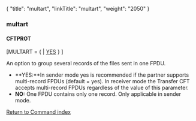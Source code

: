 {
    "title": "multart",
    "linkTitle": "multart",
    "weight": "2050"
}<span id="multart"></span>

### multart

#### CFTPROT

\[MULTART = {
| <u>YES</u> } \]

An option to group several records of the files sent in one FPDU.

-   **YES:**In sender mode yes is recommended
    if the partner supports multi-record FPDUs (default = yes). In receiver mode the Transfer
    CFT accepts multi-record FPDUs regardless of the value of this
    parameter.
-   <span style="font-weight: bold;">NO:</span> One FPDU contains
    only one record. Only applicable in sender mode.

[Return to Command index](../../)
